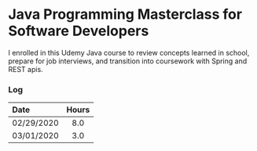 # Java Programming Masterclass for Software Developers
I enrolled in this Udemy Java course to review concepts learned in school, prepare for job interviews, and transition into coursework with Spring and REST apis.

### Log 
| Date          | Hours |
|:--------------|:----: |
| 02/29/2020    | 8.0   |
| 03/01/2020    | 3.0   |
